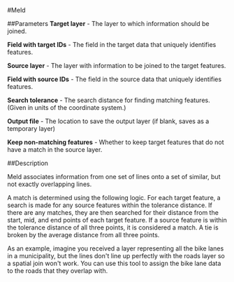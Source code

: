 #Meld

##Parameters
**Target layer** - The layer to which information should be joined.

**Field with target IDs** - The field in the target data that uniquely identifies features.

**Source layer** - The layer with information to be joined to the target features.

**Field with source IDs** - The field in the source data that uniquely identifies features.

**Search tolerance** - The search distance for finding matching features. (Given in
units of the coordinate system.)

**Output file** - The location to save the output layer (if blank, saves as a
temporary layer)

**Keep non-matching features** - Whether to keep target features that do not have a match in the
source layer.

##Description

Meld associates information from one set of lines onto a set of
similar, but not exactly overlapping lines.

A match is determined using the following logic. For each target feature, a
search is made for any source features within the tolerance distance. If there
are any matches, they are then searched for their distance from
the start, mid, and end points of each target feature. If a source feature
is within the tolerance distance of all three points, it is considered a match.
A tie is broken by the average distance from all three points.

As an example, imagine you received a layer representing all the bike lanes in
a municipality, but the lines don't line up perfectly with the roads layer
so a spatial join won't work. You can use this tool to assign the bike
lane data to the roads that they overlap with.
